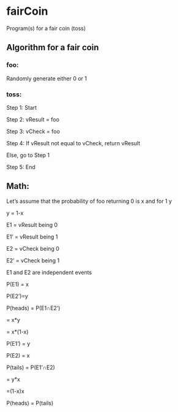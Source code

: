 # fairCoin
Program(s) for a fair coin (toss)


## Algorithm for a fair coin

### foo: 
Randomly generate either 0 or 1

### toss:

Step 1: Start

Step 2: vResult = foo

Step 3: vCheck = foo

Step 4: If vResult not equal to vCheck, return vResult

Else, go to Step 1
  
Step 5: End


## Math:

  Let’s assume that the probability of foo returning 0 is x and for 1 y
  
  y = 1-x
  
  E1 = vResult being 0
  
  E1’ = vResult being 1
  
  E2 = vCheck being 0
  
  E2’ = vCheck being 1
  
  
  E1 and E2 are independent events
  
  
  P(E1) = x
  
  P(E2’)=y
  
  P(heads) = P(E1∩E2’)
  
  = x*y
    
  = x*(1-x)


P(E1’) = y

P(E2) = x

P(tails) = P(E1’∩E2)

= y*x

=(1-x)x


P(heads) = P(tails)

